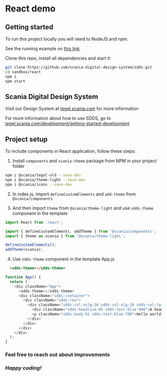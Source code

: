 # React demo

## Getting started

To run this project locally you will need to NodeJS and npm.

See the running example on [this link](https://scania.github.io/corporate-ui-react/).

Clone this repo, install all dependencies and start it:
```bash
git clone https://github.com/scania-digital-design-system/sdds.git
cd sandbox/react
npm i
npm start
```

## Scania Digital Design System

Visit our Design System at [tegel.scania.com](https://tegel.scania.com/) for more information

For more information about how to use SDDS, go to [tegel.scania.com/development/getting-started-development](https://tegel.scania.com/development/getting-started-development)

## Project setup

To include components in React application, follow these steps:

1. Install `components` and `scania-theme` package from NPM in your project folder

```bash
npm i @scania/tegel-old --save-dev
npm i @scania/theme-light --save-dev
npm i @scania/icons --save-dev
```

2. In index.js, import `defineCustomElements` and `add-theme` from `@scania/components`

3. And then import `theme` from `@scania/theme-light` and use `sdds-theme` component in the template

```js
import React from 'react';

import { defineCustomElements, addTheme } from '@scania/components';
import { theme as scania } from '@scania/theme-light';

defineCustomElements();
addTheme(scania);
```

4.  Use `sdds-theme` component in the template App.js

```html
  <sdds-theme></sdds-theme>
```

```js
function App() {
  return (
    <div className="App">
      <sdds-theme></sdds-theme>
      <div className="sdds-container">
        <div className="sdds-row">
          <div className="sdds-col-xxlg-16 sdds-col-xlg-16 sdds-col-lg-16 sdds-col-md-8 sdds-col-sm-4">
            <div className="sdds-headline-05 sdds-text-blue-900">A headline</div>
            <p className="sdds-body-01 sdds-text-blue-700">Hello world</p>
          </div>
        </div>
      </div>
    </div>
  );
}
```

### Feel free to reach out about improvements

### *Happy coding!*
